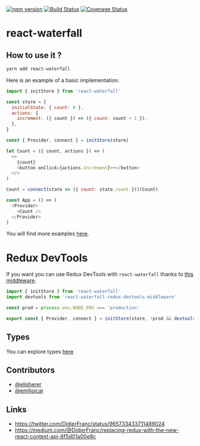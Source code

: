 [![npm version](https://badge.fury.io/js/react-waterfall.svg)](https://badge.fury.io/js/react-waterfall) [![Build Status](https://api.travis-ci.org/didierfranc/react-waterfall.svg?branch=master)](https://travis-ci.org/didierfranc/react-waterfall) [![Coverage Status](https://coveralls.io/repos/github/didierfranc/react-waterfall/badge.svg)](https://coveralls.io/github/didierfranc/react-waterfall)

# react-waterfall

## How to use it ?

```sh
yarn add react-waterfall
```

Here is an example of a basic implementation.

```js
import { initStore } from 'react-waterfall'

const store = {
  initialState: { count: 0 },
  actions: {
    increment: ({ count }) => ({ count: count + 1 }),
  },
}

const { Provider, connect } = initStore(store)

let Count = ({ count, actions }) => (
  <>
    {count}
    <button onClick={actions.increment}>+</button>
  </>
)

Count = connect(state => ({ count: state.count }))(Count)

const App = () => (
  <Provider>
    <Count />
  </Provider>
)
```

You will find more examples [here](https://github.com/didierfranc/react-waterfall/tree/master/examples).

# Redux DevTools

If you want you can use Redux DevTools with `react-waterfall` thanks to [this middleware](https://github.com/elisherer/react-waterfall-redux-devtools-middleware).

```js
import { initStore } from 'react-waterfall'
import devtools from 'react-waterfall-redux-devtools-middleware'

const prod = process.env.NODE_ENV === 'production'

export const { Provider, connect } = initStore(store, !prod && devtools())
```

## Types

You can explore types [here](https://github.com/didierfranc/react-waterfall/blob/master/dist/react-watefall.js.flow)

## Contributors

- [@elisherer](https://github.com/elisherer)
- [@emilioicai](https://github.com/emilioicai)

## Links

* https://twitter.com/DidierFranc/status/965733433711489024
* https://medium.com/@DidierFranc/replacing-redux-with-the-new-react-context-api-8f5d01a00e8c
